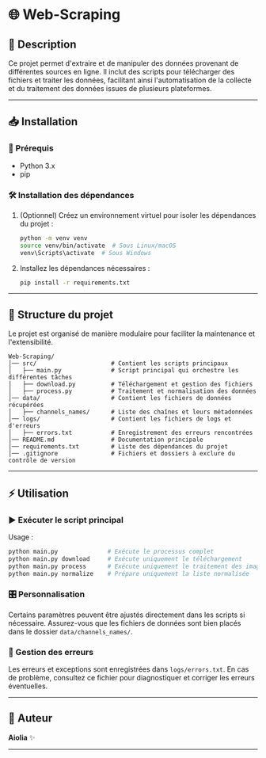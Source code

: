# 🌐 Web-Scraping

## 🚀 Description
Ce projet permet d'extraire et de manipuler des données provenant de différentes sources en ligne. Il inclut des scripts pour télécharger des fichiers et traiter les données, facilitant ainsi l'automatisation de la collecte et du traitement des données issues de plusieurs plateformes.

---

## 📥 Installation

### 📌 Prérequis
- Python 3.x
- pip

### 🛠 Installation des dépendances
1. (Optionnel) Créez un environnement virtuel pour isoler les dépendances du projet :
   ```bash
   python -m venv venv
   source venv/bin/activate  # Sous Linux/macOS
   venv\Scripts\activate  # Sous Windows
   ```
2. Installez les dépendances nécessaires :
   ```bash
   pip install -r requirements.txt
   ```

---

## 📂 Structure du projet
Le projet est organisé de manière modulaire pour faciliter la maintenance et l'extensibilité.

```
Web-Scraping/
│── src/                     # Contient les scripts principaux
│   ├── main.py              # Script principal qui orchestre les différentes tâches
│   ├── download.py          # Téléchargement et gestion des fichiers
│   ├── process.py           # Traitement et normalisation des données
│── data/                    # Contient les fichiers de données récupérées
│   ├── channels_names/      # Liste des chaînes et leurs métadonnées
│── logs/                    # Contient les fichiers de logs et d'erreurs
│   ├── errors.txt           # Enregistrement des erreurs rencontrées
│── README.md                # Documentation principale
│── requirements.txt         # Liste des dépendances du projet
│── .gitignore               # Fichiers et dossiers à exclure du contrôle de version
```

---

## ⚡ Utilisation

### ▶️ Exécuter le script principal

Usage :
```bash
python main.py              # Exécute le processus complet
python main.py download     # Exécute uniquement le téléchargement
python main.py process      # Exécute uniquement le traitement des images
python main.py normalize    # Prépare uniquement la liste normalisée
```

### 🎛 Personnalisation
Certains paramètres peuvent être ajustés directement dans les scripts si nécessaire. Assurez-vous que les fichiers de données sont bien placés dans le dossier `data/channels_names/`.

### 🛑 Gestion des erreurs
Les erreurs et exceptions sont enregistrées dans `logs/errors.txt`. En cas de problème, consultez ce fichier pour diagnostiquer et corriger les erreurs éventuelles.

---

## 👤 Auteur
**Aiolia** ✨

---
